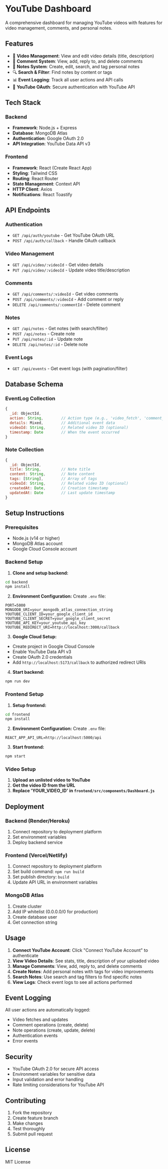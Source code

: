 # YouTube Dashboard

A comprehensive dashboard for managing YouTube videos with features for video management, comments, and personal notes.

## Features

- 🎥 **Video Management**: View and edit video details (title, description)
- 💬 **Comment System**: View, add, reply to, and delete comments
- 📝 **Notes System**: Create, edit, search, and tag personal notes
- 🔍 **Search & Filter**: Find notes by content or tags
- 📊 **Event Logging**: Track all user actions and API calls
- 🔐 **YouTube OAuth**: Secure authentication with YouTube API

## Tech Stack

### Backend
- **Framework**: Node.js + Express
- **Database**: MongoDB Atlas
- **Authentication**: Google OAuth 2.0
- **API Integration**: YouTube Data API v3

### Frontend
- **Framework**: React (Create React App)
- **Styling**: Tailwind CSS
- **Routing**: React Router
- **State Management**: Context API
- **HTTP Client**: Axios
- **Notifications**: React Toastify

## API Endpoints

### Authentication
- `GET /api/auth/youtube` - Get YouTube OAuth URL
- `POST /api/auth/callback` - Handle OAuth callback

### Video Management
- `GET /api/video/:videoId` - Get video details
- `PUT /api/video/:videoId` - Update video title/description

### Comments
- `GET /api/comments/:videoId` - Get video comments
- `POST /api/comments/:videoId` - Add comment or reply
- `DELETE /api/comments/:commentId` - Delete comment

### Notes
- `GET /api/notes` - Get notes (with search/filter)
- `POST /api/notes` - Create note
- `PUT /api/notes/:id` - Update note
- `DELETE /api/notes/:id` - Delete note

### Event Logs
- `GET /api/events` - Get event logs (with pagination/filter)

## Database Schema

### EventLog Collection
```javascript
{
  _id: ObjectId,
  action: String,        // Action type (e.g., 'video_fetch', 'comment_create')
  details: Mixed,        // Additional event data
  videoId: String,       // Related video ID (optional)
  timestamp: Date        // When the event occurred
}
```

### Note Collection
```javascript
{
  _id: ObjectId,
  title: String,         // Note title
  content: String,       // Note content
  tags: [String],        // Array of tags
  videoId: String,       // Related video ID (optional)
  createdAt: Date,       // Creation timestamp
  updatedAt: Date        // Last update timestamp
}
```

## Setup Instructions

### Prerequisites
- Node.js (v14 or higher)
- MongoDB Atlas account
- Google Cloud Console account

### Backend Setup

1. **Clone and setup backend:**
```bash
cd backend
npm install
```

2. **Environment Configuration:**
Create `.env` file:
```env
PORT=5000
MONGODB_URI=your_mongodb_atlas_connection_string
YOUTUBE_CLIENT_ID=your_google_client_id
YOUTUBE_CLIENT_SECRET=your_google_client_secret
YOUTUBE_API_KEY=your_youtube_api_key
YOUTUBE_REDIRECT_URI=http://localhost:3000/callback
```

3. **Google Cloud Setup:**
- Create project in Google Cloud Console
- Enable YouTube Data API v3
- Create OAuth 2.0 credentials
- Add `http://localhost:5173/callback` to authorized redirect URIs

4. **Start backend:**
```bash
npm run dev
```

### Frontend Setup

1. **Setup frontend:**
```bash
cd frontend
npm install
```

2. **Environment Configuration:**
Create `.env` file:
```env
REACT_APP_API_URL=http://localhost:5000/api
```

3. **Start frontend:**
```bash
npm start
```

### Video Setup

1. **Upload an unlisted video to YouTube**
2. **Get the video ID from the URL**
3. **Replace 'YOUR_VIDEO_ID' in `frontend/src/components/Dashboard.js`**

## Deployment

### Backend (Render/Heroku)
1. Connect repository to deployment platform
2. Set environment variables
3. Deploy backend service

### Frontend (Vercel/Netlify)
1. Connect repository to deployment platform
2. Set build command: `npm run build`
3. Set publish directory: `build`
4. Update API URL in environment variables

### MongoDB Atlas
1. Create cluster
2. Add IP whitelist (0.0.0.0/0 for production)
3. Create database user
4. Get connection string

## Usage

1. **Connect YouTube Account**: Click "Connect YouTube Account" to authenticate
2. **View Video Details**: See stats, title, description of your uploaded video
3. **Manage Comments**: View, add, reply to, and delete comments
4. **Create Notes**: Add personal notes with tags for video improvements
5. **Search Notes**: Use search and tag filters to find specific notes
6. **View Logs**: Check event logs to see all actions performed

## Event Logging

All user actions are automatically logged:
- Video fetches and updates
- Comment operations (create, delete)
- Note operations (create, update, delete)
- Authentication events
- Error events

## Security

- YouTube OAuth 2.0 for secure API access
- Environment variables for sensitive data
- Input validation and error handling
- Rate limiting considerations for YouTube API

## Contributing

1. Fork the repository
2. Create feature branch
3. Make changes
4. Test thoroughly
5. Submit pull request

## License

MIT License